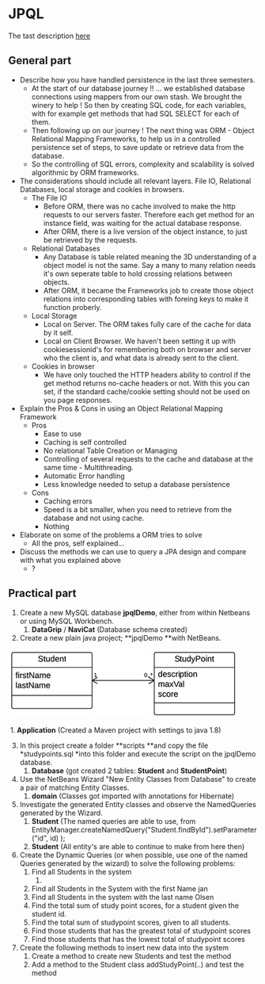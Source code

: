 # JPQL

The tast description [here]()

## General part

- Describe how you have handled persistence in the last three semesters. 
  - At the start of our database journey !! … we established database connections using mappers from our own stash. We brought the winery to help ! So then by creating SQL code, for each variables, with for example get methods that had SQL SELECT for each of them.
  - Then following up on our journey ! The next thing was ORM - Object Relational Mapping Frameworks, to help us in a controlled persistence set of steps, to save update or retrieve data from the database.
  - So the controlling of SQL errors, complexity and scalability is solved algorithmic by ORM frameworks.
- The considerations should include all relevant layers. File IO, Relational Databases, local storage and cookies in browsers.
  - The File IO
    - Before ORM, there was no cache involved to make the http requests to our servers faster. Therefore each get method for an instance field, was waiting for the actual database response.
    - After ORM, there is a live version of the object instance, to just be retrieved by the requests.
  - Relational Databases
    - Any Database is table related meaning the 3D understanding of a object model is not the same.  Say a many to many relation needs it's own seperate table to hold crossing relations between objects.
    - After ORM, it became the Frameworks job to create those object relations into corresponding tables with foreing keys to make it function proberly.
  - Local Storage
    - Local on Server. The ORM takes fully care of the cache for data by it self.
    - Local on Client Browser. We haven't been setting it up with cookiesessionid's for remembering both on browser and server who the client is, and what data is already sent to the client.
  - Cookies in browser
    - We have only touched the HTTP headers ability to control if the get method returns no-cache headers or not. With this you can set, if the standard cache/cookie setting should not be used on you page responses.
- Explain the Pros & Cons in using an Object Relational Mapping Framework 
  - Pros
    - Ease to use
    - Caching is self controlled
    - No relational Table Creation or Managing
    - Controlling of several requests to the cache and database at the same time - Multithreading.
    - Automatic Error handling 
    - Less knowledge needed to setup a database persistence
  - Cons
    - Caching errors
    - Speed is a bit smaller, when you need to retrieve from the database and not using cache.
    - Nothing
- Elaborate on some of the problems a ORM tries to solve 
  - All the pros, self explained...
- Discuss the methods we can use to query a JPA design and compare with what you explained above 
  - ?

## Practical part

1. Create a new MySQL database **jpqlDemo**, either from within Netbeans or using MySQL Workbench.
   1. **DataGrip** / **NaviCat** (Database schema created)
2. Create a new plain java project; **jpqlDemo **with NetBeans.

![alt tag](images/exam-preparation_JPQL.jpg)

​	1. **Application** (Created a Maven project with settings to java 1.8)

3. In this project create a folder **scripts **and copy the file *studypoints.sql *into this folder and execute the script on the jpqlDemo database. 
   1. **Database** (got created 2 tables: **Student** and **StudentPoint**)
4. Use the NetBeans Wizard "New Entity Classes from Database" to create a pair of matching Entity Classes.
   1. **domain**  (Classes got imported with annotations for Hibernate)
5. Investigate the generated Entity classes and observe the NamedQueries generated by the Wizard. 
   1. **Student** (The named queries are able to use, from EntityManager.createNamedQuery("Student.findById").setParameter("id", id) );
   2. **Student** (All entity's are able to continue to make from here then)
6. Create the Dynamic Queries (or when possible, use one of the named Queries generated by the wizard) to solve the following problems: 
   1. Find all Students in the system
      1. ​
   2. Find all Students in the System with the first Name jan 
   3. Find all Students in the system with the last name Olsen 
   4. Find the total sum of study point scores, for a student given the student id. 
   5. Find the total sum of studypoint scores, given to all students. 
   6. Find those students that has the greatest total of studypoint scores 
   7. Find those students that has the lowest total of studypoint scores 
7. Create the following methods to insert new data into the system 
   1. Create a method to create new Students and test the method 
   2. Add a method to the Student class addStudyPoint(..) and test the method